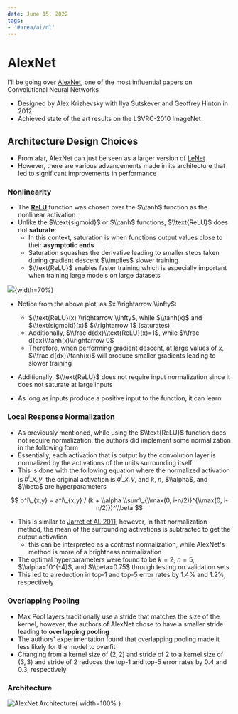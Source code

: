 ```yaml
---
date: June 15, 2022
tags:
- '#area/ai/dl'
---
```


# AlexNet

I'll be going over [AlexNet](https://proceedings.neurips.cc/paper/2012/file/c399862d3b9d6b76c8436e924a68c45b-Paper.pdf),
one of the most influential papers on Convolutional Neural Networks

- Designed by Alex Krizhevsky with Ilya Sutskever and Geoffrey Hinton in 2012
- Achieved state of the art results on the LSVRC-2010 ImageNet

## Architecture Design Choices

- From afar, AlexNet can just be seen as a larger version of [LeNet](http://yann.lecun.com/exdb/publis/pdf/lecun-01a.pdf)
- However, there are various advancements made in its architecture that led to significant improvements in performance

### Nonlinearity

- The [__ReLU__](https://machinelearningmastery.com/rectified-linear-activation-function-for-deep-learning-neural-networks/) function was chosen over
  the $\\tanh$ function as the nonlinear activation
- Unlike the $\\text{sigmoid}$ or $\\tanh$ functions, $\\text{ReLU}$ does not __saturate__:
  - In this context, saturation is when functions output values close to their __asymptotic ends__
  - Saturation squashes the derivative leading to smaller steps taken during gradient descent $\\implies$ slower training
  - $\\text{ReLU}$ enables faster training which is especially important when training large models on large datasets

![](fn_compare.png#center){width=70%}

- Notice from the above plot, as $x \\rightarrow \\infty$:

  - $\\text{ReLU}(x) \\rightarrow \\infty$, while $\\tanh(x)$ and $\\text{sigmoid}(x)$ $\\rightarrow 1$ (saturates)
  - Additionally, $\\frac d{dx}\\text{ReLU}(x)=1$, while $\\frac d{dx}\\tanh(x)\\rightarrow 0$
  - Therefore, when performing gradient descent, at large values of $x$, $\\frac d{dx}\\tanh(x)$ will produce smaller gradients leading to slower training

- Additionally, $\\text{ReLU}$ does not require input normalization since it does not saturate at large inputs

- As long as inputs produce a positive input to the function, it can learn

### Local Response Normalization

- As previously mentioned, while using the $\\text{ReLU}$ function does not require normalization, the authors did implement some normalization in the following form
- Essentially, each activation that is output by the convolution layer is normalized by the activations of the units surrounding itself
- This is done with the following equation where the normalized activation is $b^i\_{x,y}$, the original activation is $a^i\_{x,y}$, and $k$, $n$, $\\alpha$, and $\\beta$ are hyperparameters

$$
b^i\_{x,y} = a^i\_{x,y} / (k + \\alpha \\sum\_{\\max(0, i-n/2)}^{\\max(0, i-n/2)})^\\beta
$$

- This is similar to [Jarret et Al. 2011](https://ieeexplore.ieee.org/document/5459469), however, in that normalization method, the mean of the surrounding activations is subtracted to get the output activation
  - this can be interpreted as a contrast normalization, while AlexNet's method is more of a brightness normalization
- The optimal hyperparameters were found to be $k=2$, $n=5$, $\\alpha=10^{-4}$, and $\\beta=0.75$ through testing on validation sets
- This led to a reduction in top-1 and top-5 error rates by 1.4% and 1.2%, respectively

### Overlapping Pooling

- Max Pool layers traditionally use a stride that matches the size of the kernel, however, the authors of AlexNet chose to have a smaller stride leading to __overlapping pooling__
- The authors' experimentation found that overlapping pooling made it less likely for the model to overfit
- Changing from a kernel size of $(2, 2)$ and stride of $2$ to a kernel size of $(3, 3)$ and stride of $2$ reduces the top-1 and top-5 error rates by $0.4%$ and $0.3%$, respectively

### Architecture

![AlexNet Architecture](https://www.researchgate.net/profile/Nicola-Strisciuglio/publication/339756908/figure/fig5/AS:866265283457032@1583545146587/AlexNet-architecture-used-as-the-baseline-model-for-the-analysis-of-results-on-the.png#center){ width=100% }